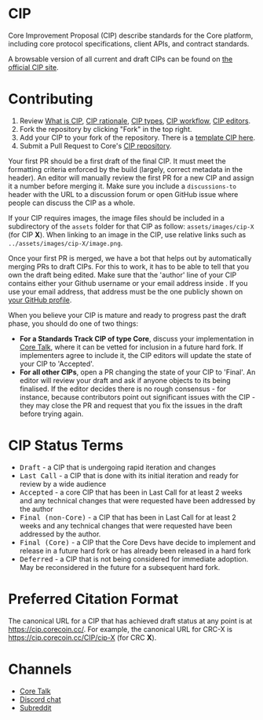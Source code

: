 # CIP
Core Improvement Proposal (CIP) describe standards for the Core platform, including core protocol specifications, client APIs, and contract standards.

A browsable version of all current and draft CIPs can be found on [the official CIP site](https://cip.corecoin.cc/).

# Contributing

 1. Review [What is CIP](doc/what-is-cip.md), [CIP rationale](doc/cip-rationale.md), [CIP types](doc/cip-types.md), [CIP workflow](doc/cip-workflow.md), [CIP editors](doc/cip-editors.md).
 2. Fork the repository by clicking "Fork" in the top right.
 3. Add your CIP to your fork of the repository. There is a [template CIP here](doc/cip-0.md).
 4. Submit a Pull Request to Core's [CIP repository](https://github.com/core-coin/CIP).

Your first PR should be a first draft of the final CIP. It must meet the formatting criteria enforced by the build (largely, correct metadata in the header). An editor will manually review the first PR for a new CIP and assign it a number before merging it. Make sure you include a `discussions-to` header with the URL to a discussion forum or open GitHub issue where people can discuss the CIP as a whole.

If your CIP requires images, the image files should be included in a subdirectory of the `assets` folder for that CIP as follow: `assets/images/cip-X` (for CIP **X**). When linking to an image in the CIP, use relative links such as `../assets/images/cip-X/image.png`.

Once your first PR is merged, we have a bot that helps out by automatically merging PRs to draft CIPs. For this to work, it has to be able to tell that you own the draft being edited. Make sure that the 'author' line of your CIP contains either your Github username or your email address inside <triangular brackets>. If you use your email address, that address must be the one publicly shown on [your GitHub profile](https://github.com/settings/profile).

When you believe your CIP is mature and ready to progress past the draft phase, you should do one of two things:

 - **For a Standards Track CIP of type Core**, discuss your implementation in [Core Talk](https://coretalk.info/c/cip/vetting), where it can be vetted for inclusion in a future hard fork. If implementers agree to include it, the CIP editors will update the state of your CIP to 'Accepted'.
 - **For all other CIPs**, open a PR changing the state of your CIP to 'Final'. An editor will review your draft and ask if anyone objects to its being finalised. If the editor decides there is no rough consensus - for instance, because contributors point out significant issues with the CIP - they may close the PR and request that you fix the issues in the draft before trying again.

# CIP Status Terms

* <kbd>Draft</kbd> - a CIP that is undergoing rapid iteration and changes
* <kbd>Last Call</kbd> - a CIP that is done with its initial iteration and ready for review by a wide audience
* <kbd>Accepted</kbd> - a core CIP that has been in Last Call for at least 2 weeks and any technical changes that were requested have been addressed by the author
* <kbd>Final (non-Core)</kbd> - a CIP that has been in Last Call for at least 2 weeks and any technical changes that were requested have been addressed by the author.
* <kbd>Final (Core)</kbd> - a CIP that the Core Devs have decide to implement and release in a future hard fork or has already been released in a hard fork
* <kbd>Deferred</kbd> - a CIP that is not being considered for immediate adoption. May be reconsidered in the future for a subsequent hard fork.

# Preferred Citation Format

The canonical URL for a CIP that has achieved draft status at any point is at https://cip.corecoin.cc/. For example, the canonical URL for CRC-X is https://cip.corecoin.cc/CIP/cip-X (for CRC **X**).

# Channels

* [Core Talk](https://coretalk.info)
* [Discord chat](https://coretalk.info/discord)
* [Subreddit](https://www.reddit.com/r/CoreCoinCC/)
